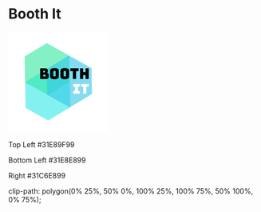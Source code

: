 # Booth It
<img src="./documentation/images/LogoMockup.png" />

Top Left #31E89F99

Bottom Left #31E8E899

Right #31C6E899

clip-path: polygon(0% 25%, 50% 0%, 100% 25%, 100% 75%, 50% 100%, 0% 75%);
